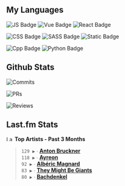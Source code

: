 ## My Languages

![JS Badge](https://img.shields.io/badge/Javascript-%2321262d?style=for-the-badge&logo=javascript&logoColor=%23F7DF1E)
![Vue Badge](https://img.shields.io/badge/Vue-%2321262d?style=for-the-badge&logo=vuedotjs&logoColor=%234FC08D)
![React Badge](https://img.shields.io/badge/React-%2321262d?style=for-the-badge&logo=react&logoColor=%2361DAFB)

![CSS Badge](https://img.shields.io/badge/CSS-%2321262d?style=for-the-badge&logo=css3&logoColor=%231572B6)
![SASS Badge](https://img.shields.io/badge/SASS-%2321262d?style=for-the-badge&logo=sass&logoColor=%23CC6699)
![Static Badge](https://img.shields.io/badge/Tailwind-%2321262d?style=for-the-badge&logo=tailwindcss&logoColor=%2306B6D4)

![Cpp Badge](https://img.shields.io/badge/C%2B%2B-%2321262d?style=for-the-badge&logo=cplusplus&logoColor=%2300599C)
![Python Badge](https://img.shields.io/badge/Python-%2321262d?style=for-the-badge&logo=python&logoColor=%233776AB)

## Github Stats

![Commits](https://img.shields.io/badge/commits%20pushed-%2321262d?style=for-the-badge&label=571&labelColor=87c4f2)

![PRs](https://img.shields.io/badge/pull%20requests%20submitted-%2321262d?style=for-the-badge&label=136&labelColor=fcabd8)

![Reviews](https://img.shields.io/badge/pull%20requests%20reviewed-%2321262d?style=for-the-badge&label=95&labelColor=ffe799)

## Last.fm Stats
<!--START_LASTFM_ARTISTS:{"period": "3month", "rows": 5}-->
<a href="https://last.fm" target="_blank"><img src="https://user-images.githubusercontent.com/17434202/215290617-e793598d-d7c9-428f-9975-156db1ba89cc.svg" alt="Last.fm Logo" width="18" height="13"/></a> **Top Artists - Past 3 Months**

> `129 ▶️` ∙ **[Anton Bruckner](https://www.last.fm/music/Anton+Bruckner)**<br/>
> `118 ▶️` ∙ **[Ayreon](https://www.last.fm/music/Ayreon)**<br/>
> `92 ▶️` ∙ **[Albéric Magnard](https://www.last.fm/music/Alb%C3%A9ric+Magnard)**<br/>
> `83 ▶️` ∙ **[They Might Be Giants](https://www.last.fm/music/They+Might+Be+Giants)**<br/>
> `80 ▶️` ∙ **[Bachdenkel](https://www.last.fm/music/Bachdenkel)**<br/>
<!--END_LASTFM_ARTISTS-->
